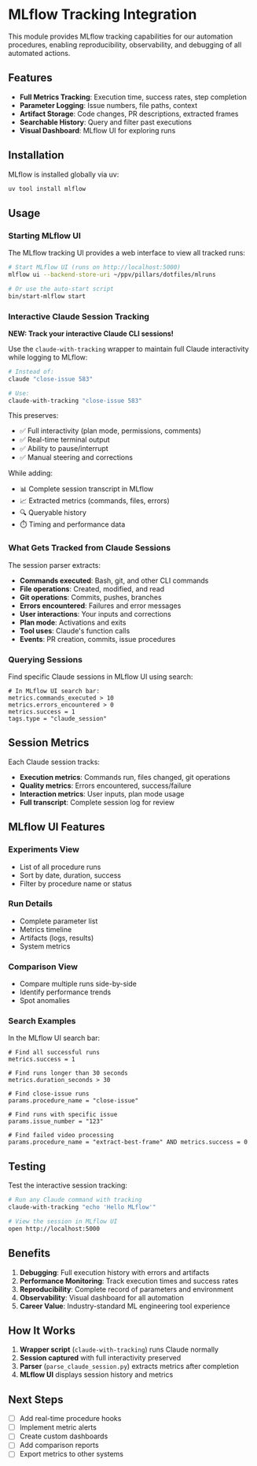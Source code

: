 # MLflow Tracking Integration

This module provides MLflow tracking capabilities for our automation procedures, enabling reproducibility, observability, and debugging of all automated actions.

## Features

- **Full Metrics Tracking**: Execution time, success rates, step completion
- **Parameter Logging**: Issue numbers, file paths, context
- **Artifact Storage**: Code changes, PR descriptions, extracted frames
- **Searchable History**: Query and filter past executions
- **Visual Dashboard**: MLflow UI for exploring runs

## Installation

MLflow is installed globally via uv:

```bash
uv tool install mlflow
```

## Usage

### Starting MLflow UI

The MLflow tracking UI provides a web interface to view all tracked runs:

```bash
# Start MLflow UI (runs on http://localhost:5000)
mlflow ui --backend-store-uri ~/ppv/pillars/dotfiles/mlruns

# Or use the auto-start script
bin/start-mlflow start
```

### Interactive Claude Session Tracking

**NEW: Track your interactive Claude CLI sessions!**

Use the `claude-with-tracking` wrapper to maintain full Claude interactivity while logging to MLflow:

```bash
# Instead of:
claude "close-issue 583"

# Use:
claude-with-tracking "close-issue 583"
```

This preserves:
- ✅ Full interactivity (plan mode, permissions, comments)
- ✅ Real-time terminal output
- ✅ Ability to pause/interrupt
- ✅ Manual steering and corrections

While adding:
- 📊 Complete session transcript in MLflow
- 📈 Extracted metrics (commands, files, errors)
- 🔍 Queryable history
- ⏱️ Timing and performance data

### What Gets Tracked from Claude Sessions

The session parser extracts:
- **Commands executed**: Bash, git, and other CLI commands
- **File operations**: Created, modified, and read
- **Git operations**: Commits, pushes, branches
- **Errors encountered**: Failures and error messages
- **User interactions**: Your inputs and corrections
- **Plan mode**: Activations and exits
- **Tool uses**: Claude's function calls
- **Events**: PR creation, commits, issue procedures

### Querying Sessions

Find specific Claude sessions in MLflow UI using search:

```
# In MLflow UI search bar:
metrics.commands_executed > 10
metrics.errors_encountered > 0
metrics.success = 1
tags.type = "claude_session"
```

## Session Metrics

Each Claude session tracks:
- **Execution metrics**: Commands run, files changed, git operations
- **Quality metrics**: Errors encountered, success/failure
- **Interaction metrics**: User inputs, plan mode usage
- **Full transcript**: Complete session log for review

## MLflow UI Features

### Experiments View
- List of all procedure runs
- Sort by date, duration, success
- Filter by procedure name or status

### Run Details
- Complete parameter list
- Metrics timeline
- Artifacts (logs, results)
- System metrics

### Comparison View
- Compare multiple runs side-by-side
- Identify performance trends
- Spot anomalies

### Search Examples

In the MLflow UI search bar:

```
# Find all successful runs
metrics.success = 1

# Find runs longer than 30 seconds
metrics.duration_seconds > 30

# Find close-issue runs
params.procedure_name = "close-issue"

# Find runs with specific issue
params.issue_number = "123"

# Find failed video processing
params.procedure_name = "extract-best-frame" AND metrics.success = 0
```

## Testing

Test the interactive session tracking:

```bash
# Run any Claude command with tracking
claude-with-tracking "echo 'Hello MLflow'"

# View the session in MLflow UI
open http://localhost:5000
```

## Benefits

1. **Debugging**: Full execution history with errors and artifacts
2. **Performance Monitoring**: Track execution times and success rates
3. **Reproducibility**: Complete record of parameters and environment
4. **Observability**: Visual dashboard for all automation
5. **Career Value**: Industry-standard ML engineering tool experience

## How It Works

1. **Wrapper script** (`claude-with-tracking`) runs Claude normally
2. **Session captured** with full interactivity preserved
3. **Parser** (`parse_claude_session.py`) extracts metrics after completion
4. **MLflow UI** displays session history and metrics

## Next Steps

- [ ] Add real-time procedure hooks
- [ ] Implement metric alerts
- [ ] Create custom dashboards
- [ ] Add comparison reports
- [ ] Export metrics to other systems